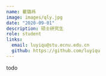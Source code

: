 ```yaml
---
name: 瞿璐祎
image: images/qly.jpg
date: "2020-09-01"
description: 硕士研究生
role: student
links:
  email: luyiqu@stu.ecnu.edu.cn
  github: https://github.com/luyiqu
---
```


todo
